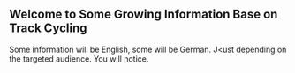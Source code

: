 ## Welcome to Some Growing Information Base on Track Cycling

Some information will be English, some will be German. J<ust depending on the targeted audience. You will notice.


